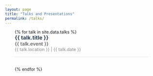 ```yaml
---
layout: page
title: "Talks and Presentations"
permalink: /talks/
---
```


<style>
.talks-content {
  padding-left: 2rem;
  padding-right: 2rem;
  max-width: 800px;
  margin-left: auto;
  margin-right: auto;
}

.talk-entry {
  margin-bottom: 2rem;
  padding-bottom: 1rem;
  border-bottom: 1px solid #ddd;
}

.talk-title {
  font-weight: bold;
  font-size: 1.1rem;
  color: #2c3e50;
}

.talk-event {
  font-weight: 500;
  font-size: 1rem;
  color: #555;
}

.talk-meta {
  font-size: 0.9rem;
  color: #888;
}
</style>

<div class="talks-content">
  {% for talk in site.data.talks %}
    <div class="talk-entry">
      <div class="talk-title">{{ talk.title }}</div>
      <div class="talk-event">{{ talk.event }}</div>
      <div class="talk-meta">{{ talk.location }} | {{ talk.date }}</div>
    </div>
  {% endfor %}
</div>
